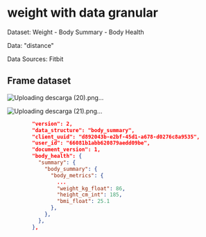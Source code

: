 # weight with data granular

Dataset: Weight - Body Summary - Body Health

Data: "distance"

Data Sources: Fitbit

## Frame dataset

![Uploading descarga (20).png…]()

![Uploading descarga (21).png…]()


```Json
        "version": 2,
        "data_structure": "body_summary",
        "client_uuid": "d892043b-e2bf-45d1-a678-d0276c8a9535",
        "user_id": "66081b1abb620879aedd09be",
        "document_version": 1,
        "body_health": {
          "summary": {
            "body_summary": {
              "body_metrics": {
                ...
                "weight_kg_float": 86,
                "height_cm_int": 185,
                "bmi_float": 25.1
              },
            },
          },
        },
```
